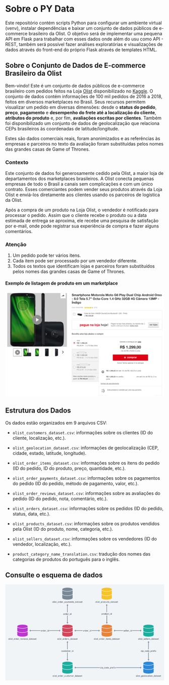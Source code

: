 # Sobre o PY Data

Este repositório contém scripts Python para configurar um ambiente virtual (venv), instalar dependências e baixar um conjunto de dados públicos de e-commerce brasileiro da Olist. O objetivo será de implementar uma pequena API em Flask para trabalhar com esses dados onde além do usu como API - REST, também será possível fazer análises exploratórias e visualizações de dados através do front-end do próprio Flask através de templates HTML.

## Sobre o Conjunto de Dados de E-commerce Brasileiro da Olist

Bem-vindo! Este é um conjunto de dados públicos de e-commerce brasileiro com pedidos feitos na Loja [Olist](https://www.olist.com/) disponibilizado no [Kaggle](https://www.kaggle.com/datasets/olistbr/brazilian-ecommerce). O conjunto de dados contém informações de 100 mil pedidos de 2016 a 2018, feitos em diversos marketplaces no Brasil. Seus recursos permitem visualizar um pedido em diversas dimensões: desde o **status do pedido**, **preço**, **pagamento** e **desempenho do frete até a localização do cliente**, **atributos do produto** e, por fim, **avaliações escritas por clientes**. Também foi disponibilizado um conjunto de dados de geolocalização que relaciona CEPs brasileiros às coordenadas de latitude/longitude.

Estes são dados comerciais reais, foram anonimizados e as referências às empresas e parceiros no texto da avaliação foram substituídas pelos nomes das grandes casas de Game of Thrones.

### Contexto

Este conjunto de dados foi generosamente cedido pela Olist, a maior loja de departamentos dos marketplaces brasileiros. A Olist conecta pequenas empresas de todo o Brasil a canais sem complicações e com um único contrato. Esses comerciantes podem vender seus produtos através da Loja Olist e enviá-los diretamente aos clientes usando os parceiros de logística da Olist.

Após a compra de um produto na Loja Olist, o vendedor é notificado para processar o pedido. Assim que o cliente recebe o produto ou a data estimada de entrega se aproxima, ele recebe uma pesquisa de satisfação por e-mail, onde pode registrar sua experiência de compra e fazer alguns comentários.

### Atenção

1. Um pedido pode ter vários itens.
2. Cada item pode ser processado por um vendedor diferente.
3. Todos os textos que identificam lojas e parceiros foram substituídos pelos nomes das grandes casas de Game of Thrones.

#### Exemplo de listagem de produto em um marketplace

![Exemplo de listagem de produto em um marketplace](./assets/example_of_a_product_listing_on_a_marketplace.png)

## Estrutura dos Dados

Os dados estão organizados em 9 arquivos CSV:

- `olist_customers_dataset.csv`: informações sobre os clientes (ID do cliente, localização, etc.).

- `olist_geolocation_dataset.csv`: informações de geolocalização (CEP, cidade, estado, latitude, longitude).

- `olist_order_items_dataset.csv`: informações sobre os itens do pedido (ID do pedido, ID do produto, preço, quantidade, etc.).

- `olist_order_payments_dataset.csv`: informações sobre os pagamentos do pedido (ID do pedido, método de pagamento, valor, etc.).

- `olist_order_reviews_dataset.csv`: informações sobre as avaliações do pedido (ID do pedido, nota, comentário, etc.).

- `olist_orders_dataset.csv`: informações sobre os pedidos (ID do pedido, status, data, etc.).

- `olist_products_dataset.csv`: informações sobre os produtos vendidos pela Olist (ID do produto, nome, categoria, etc.).

- `olist_sellers_dataset.csv`: informações sobre os vendedores (ID do vendedor, localização, etc.).

- `product_category_name_translation.csv`: tradução dos nomes das categorias de produtos do português para o inglês.

## Consulte o esquema de dados

![Esquema de dados](./assets/data_schema.png)
